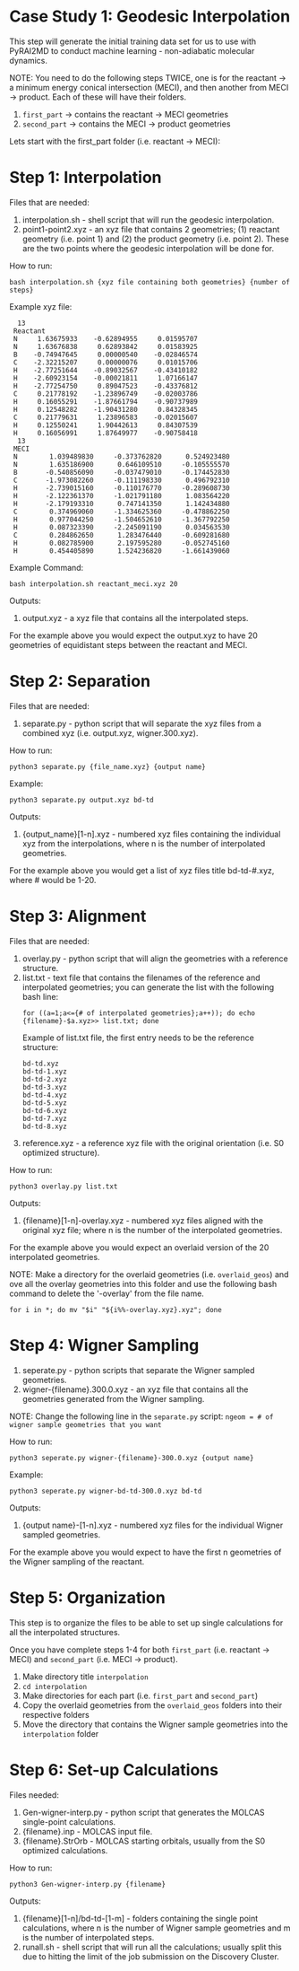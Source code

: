 # Case Study 1: Geodesic Interpolation
This step will generate the initial training data set for us to use with PyRAI2MD to conduct machine learning - non-adiabatic molecular dynamics. 

NOTE: You need to do the following steps TWICE, one is for the reactant -> a minimum energy conical intersection (MECI), and then another from MECI -> product. Each of these will have their folders. 

1. `first_part` -> contains the reactant -> MECI geometries
2. `second_part` -> contains the MECI -> product geometries

Lets start with the first_part folder (i.e. reactant -> MECI): 

# Step 1: Interpolation
Files that are needed: 
1. interpolation.sh - shell script that will run the geodesic interpolation.
2. point1-point2.xyz - an xyz file that contains 2 geometries; (1) reactant geometry (i.e. point 1) and (2) the product geometry (i.e. point 2). These are the two points where the geodesic interpolation will be done for.

How to run:
``` 
bash interpolation.sh {xyz file containing both geometries} {number of steps}
```

Example xyz file: 
```
  13
 Reactant
 N     1.63675933    -0.62894955     0.01595707
 N     1.63676838     0.62893842     0.01583925
 B    -0.74947645     0.00000540    -0.02846574
 C    -2.32215207     0.00000076     0.01015706
 H    -2.77251644    -0.89032567    -0.43410182
 H    -2.60923154    -0.00021811     1.07166147
 H    -2.77254750     0.89047523    -0.43376812
 C     0.21778192    -1.23896749    -0.02003786
 H     0.16055291    -1.87661794    -0.90737989
 H     0.12548282    -1.90431280     0.84328345
 C     0.21779631     1.23896583    -0.02015607
 H     0.12550241     1.90442613     0.84307539
 H     0.16056991     1.87649977    -0.90758418
  13
 MECI
 N        1.039489830     -0.373762820      0.524923480
 N        1.635186900      0.646109510     -0.105555570
 B       -0.540856090     -0.037479010     -0.174452830
 C       -1.973082260     -0.111198330      0.496792310
 H       -2.739015160     -0.110176770     -0.289608730
 H       -2.122361370     -1.021791180      1.083564220
 H       -2.179193310      0.747141350      1.142434880
 C        0.374969060     -1.334625360     -0.478862250
 H        0.977044250     -1.504652610     -1.367792250
 H        0.087323390     -2.245091190      0.034563530
 C        0.284862650      1.283476440     -0.609281680 
 H        0.082785900      2.197595280     -0.052745160
 H        0.454405890      1.524236820     -1.661439060
```

Example Command:
```
bash interpolation.sh reactant_meci.xyz 20
```

Outputs: 
1. output.xyz - a xyz file that contains all the interpolated steps.

For the example above you would expect the output.xyz to have 20 geometries of equidistant steps between the reactant and MECI.

# Step 2: Separation
Files that are needed: 
1. separate.py - python script that will separate the xyz files from a combined xyz (i.e. output.xyz, wigner.300.xyz).

How to run: 
```
python3 separate.py {file_name.xyz} {output name}
```
Example: 
```
python3 separate.py output.xyz bd-td
```

Outputs: 
1. {output_name}[1-n].xyz - numbered xyz files containing the individual xyz from the interpolations, where n is the number of interpolated geometries.

For the example above you would get a list of xyz files title bd-td-#.xyz, where # would be 1-20.

# Step 3: Alignment
Files that are needed:
1. overlay.py - python script that will align the geometries with a reference structure.
2. list.txt - text file that contains the filenames of the reference and interpolated geometries; you can generate the list with the following bash line:
   ```
   for ((a=1;a<={# of interpolated geometries};a++)); do echo {filename}-$a.xyz>> list.txt; done
   ```
   Example of list.txt file, the first entry needs to be the reference structure:
   ```
   bd-td.xyz
   bd-td-1.xyz
   bd-td-2.xyz
   bd-td-3.xyz
   bd-td-4.xyz
   bd-td-5.xyz
   bd-td-6.xyz
   bd-td-7.xyz
   bd-td-8.xyz
   ```
4. reference.xyz - a reference xyz file with the original orientation (i.e. S0 optimized structure).

How to run:
```
python3 overlay.py list.txt
```

Outputs:
1. {filename}[1-n]-overlay.xyz - numbered xyz files aligned with the original xyz file; where n is the number of the interpolated geometries.

For the example above you would expect an overlaid version of the 20 interpolated geometries.

NOTE: Make a directory for the overlaid geometries (i.e. `overlaid_geos`) and ove all the overlay geometries into this folder and use the following bash command to delete the '-overlay' from the file name. 
```
for i in *; do mv "$i" "${i%%-overlay.xyz}.xyz"; done
```

# Step 4: Wigner Sampling
1. seperate.py - python scripts that separate the Wigner sampled geometries.
2. wigner-{filename}.300.0.xyz - an xyz file that contains all the geometries generated from the Wigner sampling.

NOTE: Change the following line in the `separate.py` script:
`ngeom = # of wigner sample geometries that you want`

How to run:
```
python3 seperate.py wigner-{filename}-300.0.xyz {output name}
```

Example: 
```
python3 seperate.py wigner-bd-td-300.0.xyz bd-td
```

Outputs: 
1. {output name}-[1-n].xyz - numbered xyz files for the individual Wigner sampled geometries.

For the example above you would expect to have the first n geometries of the Wigner sampling of the reactant.

# Step 5: Organization
This step is to organize the files to be able to set up single calculations for all the interpolated structures. 

Once you have complete steps 1-4 for both ```first_part``` (i.e. reactant -> MECI) and ```second_part``` (i.e. MECI -> product). 

1. Make directory title ```interpolation```
2. `cd interpolation`
3. Make directories for each part (i.e. `first_part` and `second_part`)
4. Copy the overlaid geometries from the `overlaid_geos` folders into their respective folders
5. Move the directory that contains the Wigner sample geometries into the `interpolation` folder

# Step 6: Set-up Calculations
Files needed: 
1. Gen-wigner-interp.py - python script that generates the MOLCAS single-point calculations.
2. {filename}.inp - MOLCAS input file.
3. {filename}.StrOrb - MOLCAS starting orbitals, usually from the S0 optimized calculations.

How to run: 
```
python3 Gen-wigner-interp.py {filename}
```
Outputs: 
1. {filename}[1-n]/bd-td-[1-m] - folders containing the single point calculations, where n is the number of Wigner sample geometries and m is the number of interpolated steps.
2. runall.sh - shell script that will run all the calculations; usually split this due to hitting the limit of the job submission on the Discovery Cluster.




